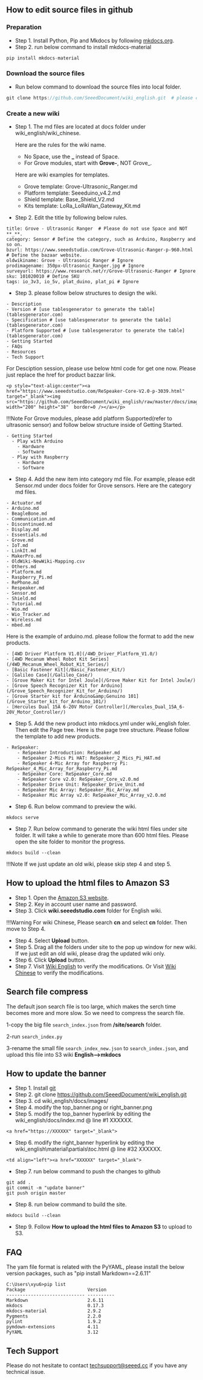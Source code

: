 ## How to edit source files in github

### Preparation

- Step 1. Install Python, Pip and Mkdocs by following [mkdocs.org](http://www.mkdocs.org/).
- Step 2. run below command to install mkdocs-material

```python
pip install mkdocs-material
```

### Download the source files

- Run below command to download the source files into local folder.

```c
git clone https://github.com/SeeedDocument/wiki_english.git  # please change wiki_english to wiki_chinese for Chinese wiki.
```

###  Create a new wiki

- Step 1. The md files are located at docs folder under wiki_english/wiki_chinese.

  Here are the rules for the wiki name.
    - No Space, use the **_** instead of Space.
    - For Grove modules, start with **Grove-**, NOT Grove_.  

  Here are wiki examples for templates.
    - Grove template: Grove-Ultrasonic_Ranger.md
    - Platform template: Seeeduino_v4.2.md
    - Shield template: Base_Shield_V2.md
    - Kits template: LoRa_LoRaWan_Gateway_Kit.md

- Step 2. Edit the title by following below rules.  

```
title: Grove - Ultrasonic Ranger  # Please do not use Space and NOT **_**.
category: Sensor # Define the category, such as Arduino, Raspberry and so on.
bzurl: https://www.seeedstudio.com/Grove-Ultrasonic-Ranger-p-960.html  # Define the bazaar website.
oldwikiname: Grove - Ultrasonic Ranger # Ignore
prodimagename: 350px-Ultrasonic_Ranger.jpg # Ignore
surveyurl: https://www.research.net/r/Grove-Ultrasonic-Ranger # Ignore
sku: 101020010 # Define SKU
tags: io_3v3, io_5v, plat_duino, plat_pi # Ignore
```

- Step 3. please follow below structures to design the wiki.

```
- Description 
- Version # [use tablesgenerator to generate the table](tablesgenerator.com)
- Specification # [use tablesgenerator to generate the table](tablesgenerator.com)
- Platform Supported # [use tablesgenerator to generate the table](tablesgenerator.com)
- Getting Started
- FAQs
- Resources
- Tech Support
```

For Desciption session, please use below html code for get one now. Please just replace the href for product bazzar link. 

```
<p style="text-align:center"><a href="https://www.seeedstudio.com/ReSpeaker-Core-V2.0-p-3039.html" target="_blank"><img src="https://github.com/SeeedDocument/wiki_english/raw/master/docs/images/get_one_now_small.png" width="200" height="38"  border=0 /></a></p>  
```

!!!Note
    For Grove modules, please add platform Supported(refer to ultrasonic sensor) and follow below structure inside of Getting Started.

```
- Getting Started
  - Play with Arduino
    - Hardware
    - Software
  - Play with Raspberry
    - Hardware
    - Software
```


- Step 4. Add the new item into category md file. For example, please edit Sensor.md under docs folder for Grove sensors. Here are the category md files.

```
- Actuator.md
- Arduino.md
- BeagleBone.md
- Communication.md
- Discontinued.md
- Display.md
- Essentials.md
- Grove.md
- IoT.md
- LinkIt.md
- MakerPro.md
- OldWiki-NewWiki-Mapping.csv
- Others.md
- Platform.md
- Raspberry_Pi.md
- RePhone.md
- Respeaker.md
- Sensor.md
- Shield.md
- Tutorial.md
- Wio.md
- Wio_Tracker.md
- Wireless.md
- mbed.md
```


  Here is the example of arduino.md. please follow the format to add the new products.

```
- [4WD Driver Platform V1.0](/4WD_Driver_Platform_V1.0/)
- [4WD Mecanum Wheel Robot Kit Series](/4WD_Mecanum_Wheel_Robot_Kit_Series/)
- [Basic Fastener Kit](/Basic_Fastener_Kit/)
- [Galileo Case](/Galileo_Case/)
- [Grove Maker Kit for Intel Joule](/Grove Maker Kit for Intel Joule/)
- [Grove Speech Recognizer Kit for Arduino](/Grove_Speech_Recognizer_Kit_for_Arduino/)
- [Grove Starter kit for Arduino&amp;Genuino 101](/Grove_Starter_kit_for_Arduino_101/)
- [Hercules Dual 15A 6-20V Motor Controller](/Hercules_Dual_15A_6-20V_Motor_Controller/)
```

- Step 5. Add the new product into mkdocs.yml under wiki_english foler. Then edit the Page tree. Here is the page tree structure. Please follow the template to add new products.

```
- ReSpeaker:
    - ReSpeaker Introduction: ReSpeaker.md
    - ReSpeaker 2-Mics Pi HAT: ReSpeaker_2_Mics_Pi_HAT.md
    - ReSpeaker 4-Mic Array for Raspberry Pi: ReSpeaker_4_Mic_Array_for_Raspberry_Pi.md
    - ReSpeaker Core: ReSpeaker_Core.md
    - ReSpeaker Core v2.0: ReSpeaker_Core_v2.0.md
    - ReSpeaker Drive Unit: ReSpeaker_Drive_Unit.md
    - ReSpeaker Mic Array: ReSpeaker_Mic_Array.md
    - ReSpeaker Mic Array v2.0: ReSpeaker_Mic_Array_v2.0.md
```

- Step 6. Run below command to preview the wiki.

```
mkdocs serve
```

- Step 7. Run below command to generate the wiki html files under site folder. It will take a while to generate more than 600 html files. Please open the site folder to monitor the progress.

```
mkdocs build --clean
```

!!!Note
    If we just update an old wiki, please skip step 4 and step 5.

## How to upload the html files to Amazon S3

- Step 1. Open the [Amazon S3 website](https://s3.console.aws.amazon.com/s3/buckets/wiki.seeed.cc/?region=us-west-2&tab=overview).
- Step 2. Key in account user name and password.
- Step 3. Click **wiki.seeedstudio.com** folder for English wiki.

!!!Warning
    For wiki Chinese, Please search **cn** and select **cn** folder. Then move to Step 4.

- Step 4. Select **Upload** button.
- Step 5. Drag all the folders under site to the pop up window for new wiki. If we just edit an old wiki, please drag the updated wiki only.
- Step 6. Click **Upload** button.
- Step 7. Visit [Wiki English](http://wiki.seeedstudio.com/) to verify the modifications. Or Visit [Wiki Chinese](http://wiki.seeedstudio.com/cn/) to verify the modifications.


## Search file compress

The default json search file is too large, which makes the serch time becomes more and more slow. So we need to compress the search file.


1-copy the big file `search_index.json` from **/site/search** folder.

2-run `search_index.py` 

3-rename the small file `search_index_new.json` to `search_index.json`, and upload this file into S3
wiki **English-->mkdocs**


## How to update the banner

- Step 1. Install [git](https://git-scm.com/book/en/v2/Getting-Started-Installing-Git) 
- Step 2. git clone https://github.com/SeeedDocument/wiki_english.git
- Step 3. cd wiki_english/docs/images/
- Step 4. modify the top_banner.png or right_banner.png
- Step 5. modify the top_banner hyperlink by editing the wiki_english/docs/index.md @ line #1 XXXXXX.

```
<a href="https://XXXXXX" target="_blank">
```

- Step 6. modify the right_banner hyperlink by editing the wiki_english\material\partials\toc.html @ line #32 XXXXXX.

```
<td align="left"><a href="XXXXXX" target="_blank">
```

- Step 7. run below command to push the changes to github

```
git add .
git commit -m "update banner"
git push origin master
```

- Step 8. run below command to build the site. 

```
mkdocs build --clean
```

- Step 9. Follow **How to upload the html files to Amazon S3** to upload to S3.

## FAQ

The yam file format is related with the PyYAML, please install the below version packages, such as "pip install Markdown==2.6.11" 


```
C:\Users\xyu6>pip list
Package                       Version
----------------------------- ----------
Markdown                      2.6.11
mkdocs                        0.17.3
mkdocs-material               2.9.2
Pygments                      2.2.0
pylint                        1.9.2
pymdown-extensions            4.11
PyYAML                        3.12
```

## Tech Support
Please do not hesitate to contact [techsupport@seeed.cc](techsupport@seeed.cc) if you have any technical issue.
